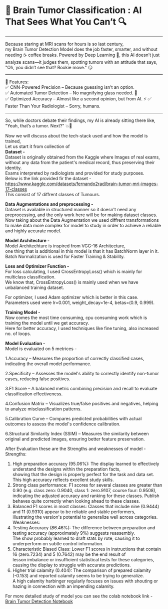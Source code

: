 # 🧠 Brain Tumor Classification : AI That Sees What You Can’t 🔍  
---
Because staring at MRI scans for hours is so last century,  
my Brain Tumor Detection Model does the job faster, smarter, and without needing ☕ coffee breaks. 
Powered by Deep Learning 🤖, this AI doesn’t just analyze scans—it judges them, spotting tumors with an attitude that says,  
"Oh, you didn’t see that? Rookie move." 😏

---
🔬 Features:  
✅ CNN-Powered Precision – Because guessing isn’t an option.  
✅ Automated Tumor Detection – No magnifying glass needed. 🔎  
✅ Optimized Accuracy – Almost like a second opinion, but from AI. ⚡ 
✅ Faster Than Your Radiologist – Sorry, humans.  

---
So, while doctors debate their findings, my AI is already sitting there like, "Yeah, that’s a tumor. Next?" 💥🚀  

Now we will discuss about the tech-stack used and how the model is trained,  
Let us start it from collection of  
**Dataset -**   
Dataset is originally obtained from the Kaggle where Images of real exams, without any data from the patient's medical record, thus preserving their identity.  
Exams interpreted by radiologists and provided for study purposes.  
Below is the link provided fir the dataset - https://www.kaggle.com/datasets/fernando2rad/brain-tumor-mri-images-17-classes  
This consist of 17 diffrent classes of Tumours.  

**Data Augmentations and preprocessing -**   
Dataset is available in structured manner so it doesn't need any preprocessing, and the only work here will be for making dataset classes.  
Now taking about the Data Augmentation we used diffrent transformations to make data more complex for model to study in order to achieve a reliable and highly accurate model.  

**Model Architecture -**  
Model Architechture is inspired from VGG-16 Architecture,  
one thing that is additional in this model is that it has BatchNorm layer in it.  
Batch Normalization is used for Faster Training & Stability.  
  
**Loss and Optimizer Function -**  
For loss calculating, I used CrossEntropyLoss() which is mainly for multiclass classification.  
We know that, CrossEntropyLoss() is mainly used when we have unbalanced training dataset.  
  
For optimizer, I used Adam optimizer which is better in this case.  
Parameters used were lr=0.001, weight_decay=1e-4, betas=(0.9, 0.999).  
  
**Training Model -**  
Now comes the most time consuming, cpu consuming work which is training the model until we get accuracy.  
Here for better accuracy, I used techniques like fine tuning, also increased no. of loops.  
  
**Model Evaluation -**  
Model is evaluated on 5 metrices -  
  
1.Accuracy – Measures the proportion of correctly classified cases, indicating the overall model performance.  

2.Specificity – Assesses the model's ability to correctly identify non-tumor cases, reducing false positives.  

3.F1 Score – A balanced metric combining precision and recall to evaluate classification effectiveness.  

4.Confusion Matrix – Visualizes true/false positives and negatives, helping to analyze misclassification patterns.  

5.Calibration Curve – Compares predicted probabilities with actual outcomes to assess the model's confidence calibration.  

6.Structural Similarity Index (SSIM) – Measures the similarity between original and predicted images, ensuring better feature preservation.  

After Evaluation these are the Strengths and weaknesses of model -  
Strengths:  
1.	High preparation accuracy (95.06%): The display learned to effectively understand the designs within the preparation facts,  
    showing that the design is properly perfect for the task and data set. This high accuracy reflects excellent study skills.  
2.	Strong class performance: F1 scores for several classes are greater than 0.90 (e.g. class zero: 0.9040, class 1: zero.9107, course four: 0.9508),  
    indicating the adjusted accuracy and ranking for these classes. Publish behaves quite correctly when looking ahead to these classes.  
3.	Balanced F1 scores in most classes: Classes that include nine (0.9444) and 11 (0.9310) appear to be reliable and stable performers,  
    illustrating the version's potential to generalize well across categories.  
Weaknesses:  
1.	Testing Accuracy (86.46%): The difference between preparation and testing accuracy (approximately 9%) suggests reassembly.  
    The show probably learned to draft stats by rote, causing it to underperform on subtle control information.  
2.	Characteristic Biased Class: Lower F1 scores in instructions that contain 16 (zero.7234) and 5 (0.7642) may be the end result of  
    lesson imbalance or insufficient statistical tests for these categories, causing the display to struggle with accurate predictions.  
3.	Higher trial calamity (0.404): The comparison of prepared calamity (-0.153) and reported calamity seems to be trying to generalize.  
    A high calamity harbinger regularly focuses on issues with shouting or hazing in connection with an impending calamity.  

For more detailed study of model you can see the colab notebook link - 
[Brain Tumor Detection Notebook](https://colab.research.google.com/drive/1_RybqqdYU0vu34HJC6fGXTkbgAK9soUh?usp=sharing)
